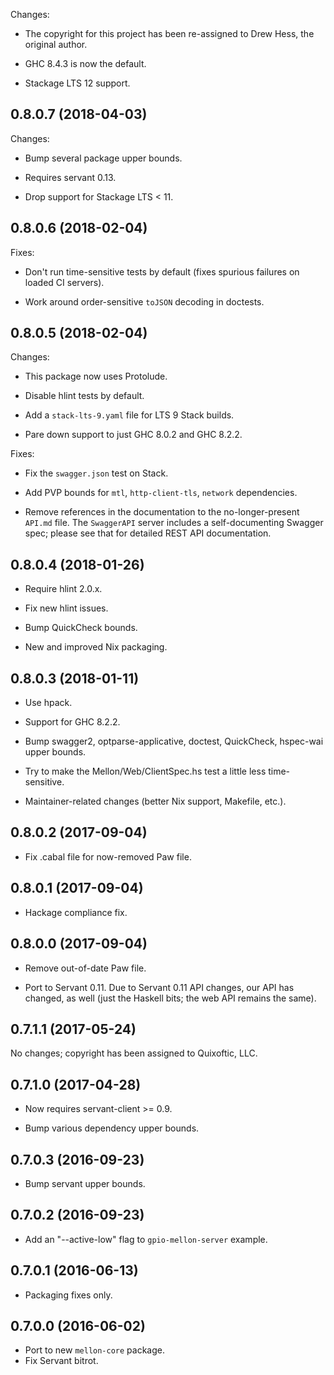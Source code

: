 Changes:

  - The copyright for this project has been re-assigned to Drew Hess,
    the original author.

  - GHC 8.4.3 is now the default.
  
  - Stackage LTS 12 support.

## 0.8.0.7 (2018-04-03)

Changes:

  - Bump several package upper bounds.
  
  - Requires servant 0.13.
  
  - Drop support for Stackage LTS < 11.

## 0.8.0.6 (2018-02-04)

Fixes:

  - Don't run time-sensitive tests by default (fixes spurious failures
    on loaded CI servers).

  - Work around order-sensitive `toJSON` decoding in doctests.

## 0.8.0.5 (2018-02-04)

Changes:

  - This package now uses Protolude.

  - Disable hlint tests by default.

  - Add a `stack-lts-9.yaml` file for LTS 9 Stack builds.

  - Pare down support to just GHC 8.0.2 and GHC 8.2.2.

Fixes:

  - Fix the `swagger.json` test on Stack.

  - Add PVP bounds for `mtl`, `http-client-tls`, `network`
    dependencies.

  - Remove references in the documentation to the no-longer-present
    `API.md` file. The `SwaggerAPI` server includes a self-documenting
    Swagger spec; please see that for detailed REST API documentation.

## 0.8.0.4 (2018-01-26)

- Require hlint 2.0.x.

- Fix new hlint issues.

- Bump QuickCheck bounds.

- New and improved Nix packaging.

## 0.8.0.3 (2018-01-11)

- Use hpack.

- Support for GHC 8.2.2.

- Bump swagger2, optparse-applicative, doctest, QuickCheck, hspec-wai
  upper bounds.

- Try to make the Mellon/Web/ClientSpec.hs test a little less
  time-sensitive.

- Maintainer-related changes (better Nix support, Makefile, etc.).

## 0.8.0.2 (2017-09-04)

- Fix .cabal file for now-removed Paw file.

## 0.8.0.1 (2017-09-04)

- Hackage compliance fix.

## 0.8.0.0 (2017-09-04)

- Remove out-of-date Paw file.

- Port to Servant 0.11. Due to Servant 0.11 API changes, our API
  has changed, as well (just the Haskell bits; the web API remains
  the same).

## 0.7.1.1 (2017-05-24)

No changes; copyright has been assigned to Quixoftic, LLC.

## 0.7.1.0 (2017-04-28)

- Now requires servant-client >= 0.9.

- Bump various dependency upper bounds.

## 0.7.0.3 (2016-09-23)

- Bump servant upper bounds.

## 0.7.0.2 (2016-09-23)

- Add an "--active-low" flag to `gpio-mellon-server` example.

## 0.7.0.1 (2016-06-13)

- Packaging fixes only.

## 0.7.0.0 (2016-06-02)

- Port to new `mellon-core` package.
- Fix Servant bitrot.
